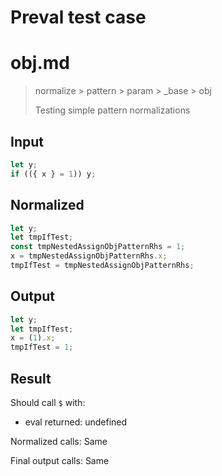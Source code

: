 # Preval test case

# obj.md

> normalize > pattern > param > _base > obj
>
> Testing simple pattern normalizations

## Input

`````js filename=intro
let y;
if (({ x } = 1)) y;
`````

## Normalized

`````js filename=intro
let y;
let tmpIfTest;
const tmpNestedAssignObjPatternRhs = 1;
x = tmpNestedAssignObjPatternRhs.x;
tmpIfTest = tmpNestedAssignObjPatternRhs;
`````

## Output

`````js filename=intro
let y;
let tmpIfTest;
x = (1).x;
tmpIfTest = 1;
`````

## Result

Should call `$` with:
 - eval returned: undefined

Normalized calls: Same

Final output calls: Same
